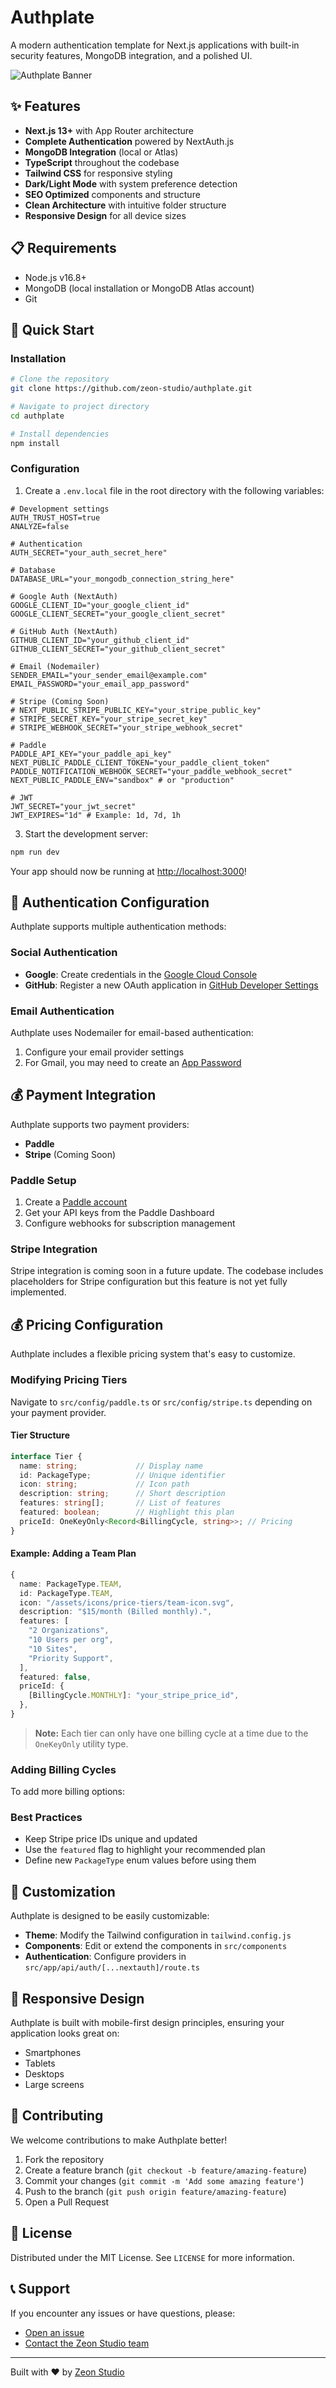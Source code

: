 # Authplate

A modern authentication template for Next.js applications with built-in security features, MongoDB integration, and a polished UI.

![Authplate Banner](https://via.placeholder.com/800x400)

## ✨ Features

- **Next.js 13+** with App Router architecture
- **Complete Authentication** powered by NextAuth.js
- **MongoDB Integration** (local or Atlas)
- **TypeScript** throughout the codebase
- **Tailwind CSS** for responsive styling
- **Dark/Light Mode** with system preference detection
- **SEO Optimized** components and structure
- **Clean Architecture** with intuitive folder structure
- **Responsive Design** for all device sizes

## 📋 Requirements

- Node.js v16.8+
- MongoDB (local installation or MongoDB Atlas account)
- Git

## 🚀 Quick Start

### Installation

```bash
# Clone the repository
git clone https://github.com/zeon-studio/authplate.git

# Navigate to project directory
cd authplate

# Install dependencies
npm install
```

### Configuration

1. Create a `.env.local` file in the root directory with the following variables:

```env
# Development settings
AUTH_TRUST_HOST=true
ANALYZE=false

# Authentication
AUTH_SECRET="your_auth_secret_here"

# Database
DATABASE_URL="your_mongodb_connection_string_here"

# Google Auth (NextAuth)
GOOGLE_CLIENT_ID="your_google_client_id"
GOOGLE_CLIENT_SECRET="your_google_client_secret"

# GitHub Auth (NextAuth)
GITHUB_CLIENT_ID="your_github_client_id"
GITHUB_CLIENT_SECRET="your_github_client_secret"

# Email (Nodemailer)
SENDER_EMAIL="your_sender_email@example.com"
EMAIL_PASSWORD="your_email_app_password"

# Stripe (Coming Soon)
# NEXT_PUBLIC_STRIPE_PUBLIC_KEY="your_stripe_public_key"
# STRIPE_SECRET_KEY="your_stripe_secret_key"
# STRIPE_WEBHOOK_SECRET="your_stripe_webhook_secret"

# Paddle
PADDLE_API_KEY="your_paddle_api_key"
NEXT_PUBLIC_PADDLE_CLIENT_TOKEN="your_paddle_client_token"
PADDLE_NOTIFICATION_WEBHOOK_SECRET="your_paddle_webhook_secret"
NEXT_PUBLIC_PADDLE_ENV="sandbox" # or "production"

# JWT
JWT_SECRET="your_jwt_secret"
JWT_EXPIRES="1d" # Example: 1d, 7d, 1h
```

3. Start the development server:

```bash
npm run dev
```

Your app should now be running at [http://localhost:3000](http://localhost:3000)!

## 🔑 Authentication Configuration

Authplate supports multiple authentication methods:

### Social Authentication

- **Google**: Create credentials in the [Google Cloud Console](https://console.cloud.google.com/)
- **GitHub**: Register a new OAuth application in [GitHub Developer Settings](https://github.com/settings/developers)

### Email Authentication

Authplate uses Nodemailer for email-based authentication:

1. Configure your email provider settings
2. For Gmail, you may need to create an [App Password](https://support.google.com/accounts/answer/185833)

## 💰 Payment Integration

Authplate supports two payment providers:

- **Paddle**
- **Stripe** (Coming Soon)

### Paddle Setup

1. Create a [Paddle account](https://paddle.com)
2. Get your API keys from the Paddle Dashboard
3. Configure webhooks for subscription management

### Stripe Integration

Stripe integration is coming soon in a future update. The codebase includes placeholders for Stripe configuration but this feature is not yet fully implemented.

## 💰 Pricing Configuration

Authplate includes a flexible pricing system that's easy to customize.

### Modifying Pricing Tiers

Navigate to `src/config/paddle.ts` or `src/config/stripe.ts` depending on your payment provider.

#### Tier Structure

```typescript
interface Tier {
  name: string;             // Display name
  id: PackageType;          // Unique identifier
  icon: string;             // Icon path
  description: string;      // Short description
  features: string[];       // List of features
  featured: boolean;        // Highlight this plan
  priceId: OneKeyOnly<Record<BillingCycle, string>>; // Pricing
}
```

#### Example: Adding a Team Plan

```typescript
{
  name: PackageType.TEAM,
  id: PackageType.TEAM,
  icon: "/assets/icons/price-tiers/team-icon.svg",
  description: "$15/month (Billed monthly).",
  features: [
    "2 Organizations",
    "10 Users per org",
    "10 Sites",
    "Priority Support",
  ],
  featured: false,
  priceId: {
    [BillingCycle.MONTHLY]: "your_stripe_price_id",
  },
}
```

> **Note:** Each tier can only have one billing cycle at a time due to the `OneKeyOnly` utility type.

### Adding Billing Cycles

To add more billing options:

### Best Practices

- Keep Stripe price IDs unique and updated
- Use the `featured` flag to highlight your recommended plan
- Define new `PackageType` enum values before using them

## 🔧 Customization

Authplate is designed to be easily customizable:

- **Theme**: Modify the Tailwind configuration in `tailwind.config.js`
- **Components**: Edit or extend the components in `src/components`
- **Authentication**: Configure providers in `src/app/api/auth/[...nextauth]/route.ts`

## 📱 Responsive Design

Authplate is built with mobile-first design principles, ensuring your application looks great on:

- Smartphones
- Tablets
- Desktops
- Large screens

## 🤝 Contributing

We welcome contributions to make Authplate better!

1. Fork the repository
2. Create a feature branch (`git checkout -b feature/amazing-feature`)
3. Commit your changes (`git commit -m 'Add some amazing feature'`)
4. Push to the branch (`git push origin feature/amazing-feature`)
5. Open a Pull Request

## 📄 License

Distributed under the MIT License. See `LICENSE` for more information.

## 📞 Support

If you encounter any issues or have questions, please:

- [Open an issue](https://github.com/zeon-studio/authplate/issues)
- [Contact the Zeon Studio team](https://zeon.studio/contact)

---

Built with ❤️ by [Zeon Studio](https://zeon.studio)
